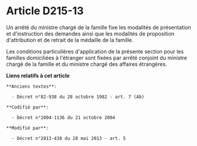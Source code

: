 # Article D215-13

Un arrêté du ministre chargé de la famille fixe les modalités de présentation et d'instruction des demandes ainsi que les
modalités de proposition d'attribution et de retrait de la médaille de la famille. 

Les conditions particulières d'application de la présente section pour les familles domiciliées à l'étranger sont fixées par
arrêté conjoint du ministre chargé de la famille et du ministre chargé des affaires étrangères.

**Liens relatifs à cet article**

	**Anciens textes**:

	  - Décret n°82-938 du 28 octobre 1982 - art. 7 (Ab)

	**Codifié par**:

	  - Décret n°2004-1136 du 21 octobre 2004

	**Modifié par**:

	  - Décret n°2013-438 du 28 mai 2013 - art. 5

